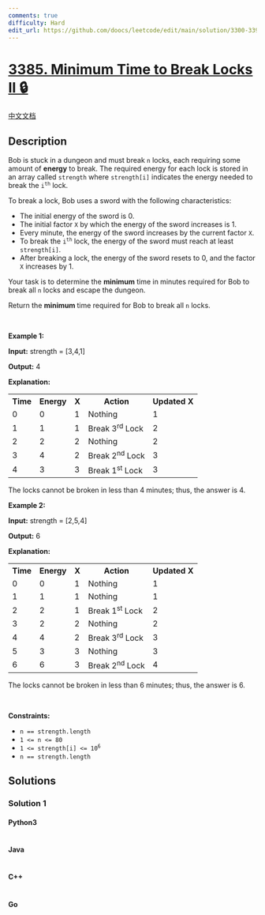 ```yaml
---
comments: true
difficulty: Hard
edit_url: https://github.com/doocs/leetcode/edit/main/solution/3300-3399/3385.Minimum%20Time%20to%20Break%20Locks%20II/README_EN.md
---
```


<!-- problem:start -->

# [3385. Minimum Time to Break Locks II 🔒](https://leetcode.com/problems/minimum-time-to-break-locks-ii)

[中文文档](/solution/3300-3399/3385.Minimum%20Time%20to%20Break%20Locks%20II/README.md)

## Description

<!-- description:start -->

<p>Bob is stuck in a dungeon and must break <code>n</code> locks, each requiring some amount of <strong>energy</strong> to break. The required energy for each lock is stored in an array called <code>strength</code> where <code>strength[i]</code> indicates the energy needed to break the <code>i<sup>th</sup></code> lock.</p>

<p>To break a lock, Bob uses a sword with the following characteristics:</p>

<ul>
	<li>The initial energy of the sword is 0.</li>
	<li>The initial factor <code><font face="monospace">X</font></code> by which the energy of the sword increases is 1.</li>
	<li>Every minute, the energy of the sword increases by the current factor <code>X</code>.</li>
	<li>To break the <code>i<sup>th</sup></code> lock, the energy of the sword must reach at least <code>strength[i]</code>.</li>
	<li>After breaking a lock, the energy of the sword resets to 0, and the factor <code>X</code> increases by 1.</li>
</ul>

<p>Your task is to determine the <strong>minimum</strong> time in minutes required for Bob to break all <code>n</code> locks and escape the dungeon.</p>

<p>Return the <strong>minimum </strong>time required for Bob to break all <code>n</code> locks.</p>

<p>&nbsp;</p>
<p><strong class="example">Example 1:</strong></p>

<div class="example-block">
<p><strong>Input:</strong> <span class="example-io">strength = [3,4,1]</span></p>

<p><strong>Output:</strong> <span class="example-io">4</span></p>

<p><strong>Explanation:</strong></p>

<table>
	<tbody>
		<tr>
			<th>Time</th>
			<th>Energy</th>
			<th>X</th>
			<th>Action</th>
			<th>Updated X</th>
		</tr>
		<tr>
			<td>0</td>
			<td>0</td>
			<td>1</td>
			<td>Nothing</td>
			<td>1</td>
		</tr>
		<tr>
			<td>1</td>
			<td>1</td>
			<td>1</td>
			<td>Break 3<sup>rd</sup> Lock</td>
			<td>2</td>
		</tr>
		<tr>
			<td>2</td>
			<td>2</td>
			<td>2</td>
			<td>Nothing</td>
			<td>2</td>
		</tr>
		<tr>
			<td>3</td>
			<td>4</td>
			<td>2</td>
			<td>Break 2<sup>nd</sup> Lock</td>
			<td>3</td>
		</tr>
		<tr>
			<td>4</td>
			<td>3</td>
			<td>3</td>
			<td>Break 1<sup>st</sup> Lock</td>
			<td>3</td>
		</tr>
	</tbody>
</table>

<p>The locks cannot be broken in less than 4 minutes; thus, the answer is 4.</p>
</div>

<p><strong class="example">Example 2:</strong></p>

<div class="example-block">
<p><strong>Input:</strong> <span class="example-io">strength = [2,5,4]</span></p>

<p><strong>Output:</strong> <span class="example-io">6</span></p>

<p><strong>Explanation:</strong></p>

<table>
	<tbody>
		<tr>
			<th>Time</th>
			<th>Energy</th>
			<th>X</th>
			<th>Action</th>
			<th>Updated X</th>
		</tr>
		<tr>
			<td>0</td>
			<td>0</td>
			<td>1</td>
			<td>Nothing</td>
			<td>1</td>
		</tr>
		<tr>
			<td>1</td>
			<td>1</td>
			<td>1</td>
			<td>Nothing</td>
			<td>1</td>
		</tr>
		<tr>
			<td>2</td>
			<td>2</td>
			<td>1</td>
			<td>Break 1<sup>st</sup> Lock</td>
			<td>2</td>
		</tr>
		<tr>
			<td>3</td>
			<td>2</td>
			<td>2</td>
			<td>Nothing</td>
			<td>2</td>
		</tr>
		<tr>
			<td>4</td>
			<td>4</td>
			<td>2</td>
			<td>Break 3<sup>rd</sup> Lock</td>
			<td>3</td>
		</tr>
		<tr>
			<td>5</td>
			<td>3</td>
			<td>3</td>
			<td>Nothing</td>
			<td>3</td>
		</tr>
		<tr>
			<td>6</td>
			<td>6</td>
			<td>3</td>
			<td>Break 2<sup>nd</sup> Lock</td>
			<td>4</td>
		</tr>
	</tbody>
</table>

<p>The locks cannot be broken in less than 6 minutes; thus, the answer is 6.</p>
</div>

<p>&nbsp;</p>
<p><strong>Constraints:</strong></p>

<ul>
	<li><code>n == strength.length</code></li>
	<li><code>1 &lt;= n &lt;= 80</code></li>
	<li><code>1 &lt;= strength[i] &lt;= 10<sup>6</sup></code></li>
	<li><code>n == strength.length</code></li>
</ul>

<!-- description:end -->

## Solutions

<!-- solution:start -->

### Solution 1

<!-- tabs:start -->

#### Python3

```python

```

#### Java

```java

```

#### C++

```cpp

```

#### Go

```go

```

<!-- tabs:end -->

<!-- solution:end -->

<!-- problem:end -->
